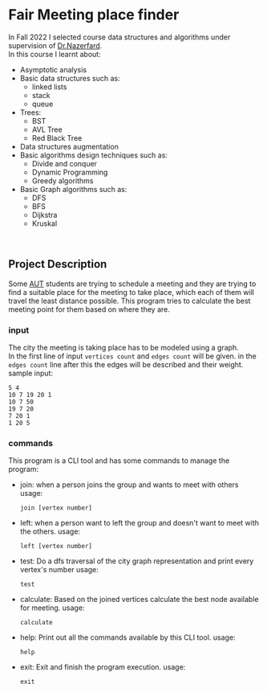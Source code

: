 # Fair Meeting place finder 
In Fall 2022 I selected course data structures and algorithms under supervision of [Dr.Nazerfard](https://scholar.google.com/citations?user=Cl5tre8AAAAJ&hl=en). <br>
In this course I learnt about: 
- Asymptotic analysis
- Basic data structures such as: 
  - linked lists
  - stack 
  - queue
- Trees: 
  - BST 
  - AVL Tree 
  - Red Black Tree
- Data structures augmentation
- Basic algorithms design techniques such as:
  - Divide and conquer
  - Dynamic Programming
  - Greedy algorithms
- Basic Graph algorithms such as:
  - DFS
  - BFS
  - Dijkstra 
  - Kruskal  
<br>

## Project Description

Some [AUT](https://aut.ac.ir) students are trying to schedule a meeting and they are trying to find a suitable place for the meeting to take place, which each of them will travel the least distance possible. This program tries to calculate the best meeting point for them based on where they are.<br>

### input

The city the meeting is taking place has to be modeled using a graph. <br>
In the first line of input `vertices count` and `edges count` will be given.
in the `edges count` line after this the edges will be described and their weight.
sample input:
```
5 4
10 7 19 20 1 
10 7 50 
19 7 20
7 20 1 
1 20 5
```

### commands

This program is a CLI tool and has some commands to manage the program:
- join: when a person joins the group and wants to meet with others
  usage:
  ```
  join [vertex number]
  ```
- left: when a person want to left the group and doesn't want to meet with the others.
  usage:
  ```
  left [vertex number]
  ```
- test: Do a dfs traversal of the city graph representation and print every vertex's number
    usage:
    ```
    test
    ```
- calculate: Based on the joined vertices calculate the best node available for meeting.
    usage:
    ```
    calculate
    ```
 - help: Print out all the commands available by this CLI tool.
    usage:
    ```
    help
    ```
 - exit: Exit and finish the program execution.
    usage:
    ```
    exit
    ```
